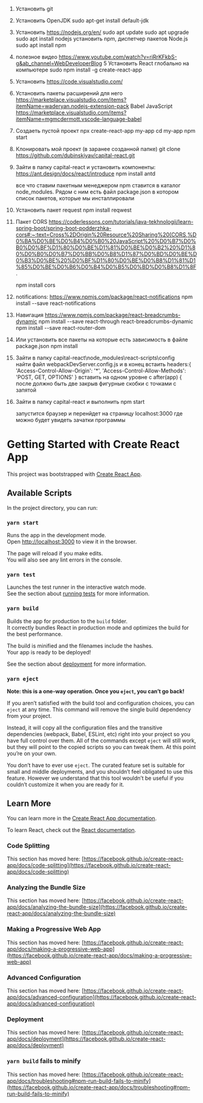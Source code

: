 1. Установить git
2. Установить OpenJDK   sudo apt-get install default-jdk
3. Установить https://nodejs.org/en/
   sudo apt update
   sudo apt upgrade
   sudo apt install nodejs
   установить npm, диспетчер пакетов Node.js
    sudo apt install npm
4. полезное видео https://www.youtube.com/watch?v=riRrKFkbS-g&ab_channel=WebDeveloperBlog
5 Установить React глобально на компьютере
      sudo npm install -g create-react-app
6. Установить https://code.visualstudio.com/
7. Установить пакеты расширений для него https://marketplace.visualstudio.com/items?itemName=waderyan.nodejs-extension-pack
   Babel JavaScript  https://marketplace.visualstudio.com/items?itemName=mgmcdermott.vscode-language-babel
8. Создаеть пустой проект
     npx create-react-app my-app
     cd my-app
     npm start

9. Клонировать мой проект (в заранее созданной папке)
     git clone https://github.com/dubinskiyav/capital-react.git

10. Зайти в папку capital-react и установить компоненты:
       https://ant.design/docs/react/introduce
        npm install antd

       все что ставим пакетным менеджером npm ставится в каталог node_modules.  Рядом с ним есть файл package.json в котором список пакетов, которые мы инсталлировали
11. Установить пакет request
        npm install reqwest
12. Пакет CORS
       https://coderlessons.com/tutorials/java-tekhnologii/learn-spring-boot/spring-boot-podderzhka-cors#:~:text=Cross%2DOrigin%20Resource%20Sharing%20(CORS,%D0%BA%D0%BE%D0%B4%D0%B0%20JavaScript%20%D0%B7%D0%B0%D0%BF%D1%80%D0%BE%D1%81%D0%BE%D0%B2%20%D1%80%D0%B0%D0%B7%D0%BB%D0%B8%D1%87%D0%BD%D0%BE%D0%B3%D0%BE%20%D0%BF%D1%80%D0%BE%D0%B8%D1%81%D1%85%D0%BE%D0%B6%D0%B4%D0%B5%D0%BD%D0%B8%D1%8F. 

     npm install cors

13. notifications:
      https://www.npmjs.com/package/react-notifications
       npm install --save react-notifications

14. Навигация
         https://www.npmjs.com/package/react-breadcrumbs-dynamic
          npm install --save react-through react-breadcrumbs-dynamic
          npm install --save react-router-dom
		  
15. Или установить все пакеты на которые есть зависимость в файле package.json
			npm install

16. Зайти в папку 
     capital-react\node_modules\react-scripts\config\
     найти файл webpackDevServer.config.js
    и в конец встаить
    headers:{
      'Access-Control-Allow-Origin': '*',
      'Access-Control-Allow-Methods': 'POST, GET, OPTIONS'
    }
   вставить на одном уровне с after(app) {
  после должно быть две закрыв фигурные скобки с точками с запятой
       
17. Зайти в папку capital-react и выполнить
       npm start

      запустится браузер и перенйдет на страницу localhost:3000 где можно будет увидеть зачатки программы
	  
	  
	  


# Getting Started with Create React App

This project was bootstrapped with [Create React App](https://github.com/facebook/create-react-app).

## Available Scripts

In the project directory, you can run:

### `yarn start`

Runs the app in the development mode.\
Open [http://localhost:3000](http://localhost:3000) to view it in the browser.

The page will reload if you make edits.\
You will also see any lint errors in the console.

### `yarn test`

Launches the test runner in the interactive watch mode.\
See the section about [running tests](https://facebook.github.io/create-react-app/docs/running-tests) for more information.

### `yarn build`

Builds the app for production to the `build` folder.\
It correctly bundles React in production mode and optimizes the build for the best performance.

The build is minified and the filenames include the hashes.\
Your app is ready to be deployed!

See the section about [deployment](https://facebook.github.io/create-react-app/docs/deployment) for more information.

### `yarn eject`

**Note: this is a one-way operation. Once you `eject`, you can’t go back!**

If you aren’t satisfied with the build tool and configuration choices, you can `eject` at any time. This command will remove the single build dependency from your project.

Instead, it will copy all the configuration files and the transitive dependencies (webpack, Babel, ESLint, etc) right into your project so you have full control over them. All of the commands except `eject` will still work, but they will point to the copied scripts so you can tweak them. At this point you’re on your own.

You don’t have to ever use `eject`. The curated feature set is suitable for small and middle deployments, and you shouldn’t feel obligated to use this feature. However we understand that this tool wouldn’t be useful if you couldn’t customize it when you are ready for it.

## Learn More

You can learn more in the [Create React App documentation](https://facebook.github.io/create-react-app/docs/getting-started).

To learn React, check out the [React documentation](https://reactjs.org/).

### Code Splitting

This section has moved here: [https://facebook.github.io/create-react-app/docs/code-splitting](https://facebook.github.io/create-react-app/docs/code-splitting)

### Analyzing the Bundle Size

This section has moved here: [https://facebook.github.io/create-react-app/docs/analyzing-the-bundle-size](https://facebook.github.io/create-react-app/docs/analyzing-the-bundle-size)

### Making a Progressive Web App

This section has moved here: [https://facebook.github.io/create-react-app/docs/making-a-progressive-web-app](https://facebook.github.io/create-react-app/docs/making-a-progressive-web-app)

### Advanced Configuration

This section has moved here: [https://facebook.github.io/create-react-app/docs/advanced-configuration](https://facebook.github.io/create-react-app/docs/advanced-configuration)

### Deployment

This section has moved here: [https://facebook.github.io/create-react-app/docs/deployment](https://facebook.github.io/create-react-app/docs/deployment)

### `yarn build` fails to minify

This section has moved here: [https://facebook.github.io/create-react-app/docs/troubleshooting#npm-run-build-fails-to-minify](https://facebook.github.io/create-react-app/docs/troubleshooting#npm-run-build-fails-to-minify)
